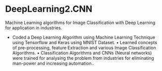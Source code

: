 # DeepLearning2.CNN
Machine Learning algorithms for Image Classification with Deep Learning for application in industries.


* Coded a Deep Learning Algorithm using Machine Learning Technique using Tensorflow and Keras using MNIST Dataset.
• Learned concepts of pre-processing, feature Extraction and various Image Classification Algorithms.
• Classification Algorithms and CNNs (Neural networks) were trained for analysing the problem from industries for eliminating man-power and increasing automation..
